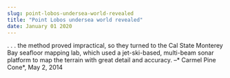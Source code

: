 ```yaml
---
slug: point-lobos-undersea-world-revealed
title: "Point Lobos undersea world revealed"
date: January 01 2020
---
```


 
<p>
  . . . the method proved impractical, so they turned to the Cal State Monterey
  Bay seafloor mapping lab, which used a jet-ski-based, multi-beam sonar
  platform to map the terrain with great detail and accuracy. –* Carmel Pine
  Cone*, May 2, 2014
</p>
 

